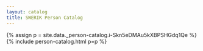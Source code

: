 ```yaml
---
layout: catalog
title: SWERIK Person Catalog
---
```

{% assign p = site.data._person-catalog.i-Skn5eDMAu5kXBPSHGdq1Qe %}
{% include person-catalog.html p=p %}

